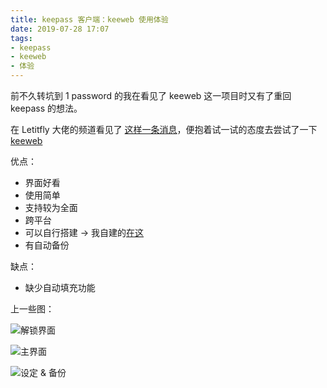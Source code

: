 ```yaml
---
title: keepass 客户端：keeweb 使用体验
date: 2019-07-28 17:07
tags:
- keepass
- keeweb
- 体验
---
```


前不久转坑到 1 password 的我在看见了 keeweb 这一项目时又有了重回 keepass 的想法。<!--more-->

在 Letitfly 大佬的频道看见了 [这样一条消息](https://t.me/LetITFlyW/8498)，便抱着试一试的态度去尝试了一下 [keeweb](https://keeweb.info/)

优点：
- 界面好看
- 使用简单
- 支持较为全面
- 跨平台
- 可以自行搭建 -> 我自建的[在这](https://keepass.lvcshu.com)
- 有自动备份

缺点：
- 缺少自动填充功能

上一些图：

![解锁界面](https://cdn.lvcshu.info/img/20190728001.png)

![主界面](https://cdn.lvcshu.info/img/20190728002.png)

![设定 & 备份](https://cdn.lvcshu.info/img/20190728003.png)